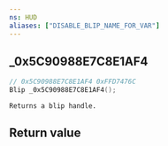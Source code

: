 ```yaml
---
ns: HUD
aliases: ["DISABLE_BLIP_NAME_FOR_VAR"]
---
```

## _0x5C90988E7C8E1AF4

```c
// 0x5C90988E7C8E1AF4 0xFFD7476C
Blip _0x5C90988E7C8E1AF4();
```

```
Returns a blip handle.  
```

## Return value
